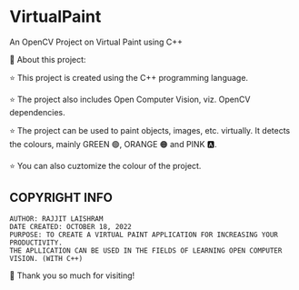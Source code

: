 # VirtualPaint
An OpenCV Project on Virtual Paint using C++

💫 About this project:

⭐ This project is created using the C++ programming language.

⭐ The project also includes Open Computer Vision, viz. OpenCV dependencies.

⭐ The project can be used to paint objects, images, etc. virtually. It detects the colours, mainly GREEN 🟢, ORANGE 🟠 and PINK 🅰️.

⭐ You can also cuztomize the colour of the project.

## COPYRIGHT INFO

    AUTHOR: RAJJIT LAISHRAM
    DATE CREATED: OCTOBER 18, 2022
    PURPOSE: TO CREATE A VIRTUAL PAINT APPLICATION FOR INCREASING YOUR PRODUCTIVITY.
    THE APLLICATION CAN BE USED IN THE FIELDS OF LEARNING OPEN COMPUTER VISION. (WITH C++)
        
        
🤗 Thank you so much for visiting!
